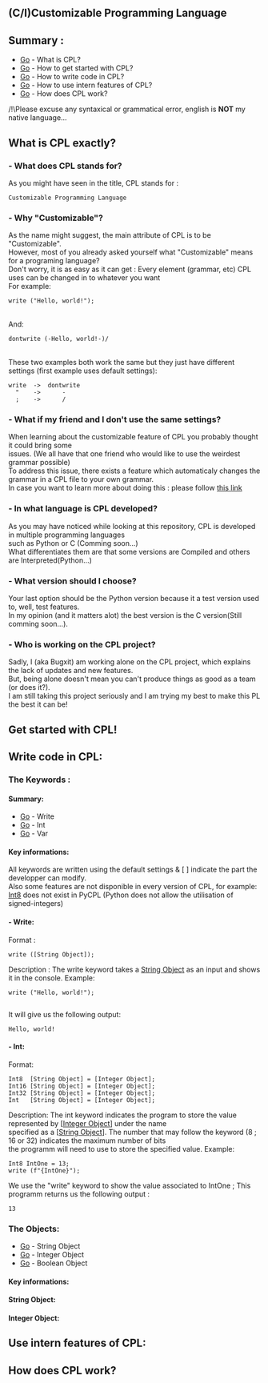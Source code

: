 ## (C/I)Customizable Programming Language
## Summary :
* [Go](#what-is-cpl-exactly) - What is CPL?
* [Go](#get-started-with-cpl) - How to get started with CPL?
* [Go](#write-code-in-cpl) - How to write code in CPL?
* [Go](#use-intern-features-of-cpl) - How to use intern features of CPL?
* [Go](#how-does-cpl-work) - How does CPL work?

/!\Please excuse any syntaxical or grammatical error, english is <b>NOT</b> my native language...
## What is CPL exactly?
### - What does CPL stands for?
  As you might have seen in the title, CPL stands for :
```
Customizable Programming Language
```
### - Why "Customizable"?
  As the name might suggest, the main attribute of CPL is to be "Customizable".
  <br>However, most of you already asked yourself what "Customizable" means for a programing language?
  <br>Don't worry, it is as easy as it can get : Every element (grammar, etc) CPL uses can be changed in to whatever you want
  <br>For example:
  ```
write ("Hello, world!");
  ```
  <br> And:
```
dontwrite (-Hello, world!-)/
```
<br>These two examples both work the same but they just have different settings (first example uses default settings):
```
write  ->  dontwrite
  "    ->      -
  ;    ->      /
```

### - What if my friend and I don't use the same settings?
  When learning about the customizable feature of CPL you probably thought it could bring some 
  <br>issues. (We all have that one friend who would like to use the weirdest grammar possible)
  <br>To address this issue, there exists a feature which automaticaly changes the grammar in a CPL file to your own grammar.
  <br>In case you want to learn more about doing this : please follow [this link](#use-intern-features-of-cpl)

### - In what language is CPL developed?
  As you may have noticed while looking at this repository, CPL is developed in multiple programming languages
  <br>such as Python or C (Comming soon...)
  <br>What differentiates them are that some versions are Compiled and others are Interpreted(Python...)
  
### - What version should I choose?
  Your last option should be the Python version because it a test version used to, well, test features.
  <br>In my opinion (and it matters alot) the best version is the C version(Still comming soon...).
  
### - Who is working on the CPL project?
  Sadly, I (aka Bugxit) am working alone on the CPL project, which explains the lack of updates and new features.
  <br>But, being alone doesn't mean you can't produce things as good as a team (or does it?). 
  <br>I am still taking this project seriously and I am trying my best to make this PL the best it can be!

## Get started with CPL!
## Write code in CPL:
### The Keywords :
#### Summary:
- [Go](#write) - Write
- [Go](#int) - Int
- [Go](#var) - Var

#### Key informations:
All keywords are written using the default settings & [ ] indicate the part the developper can modify.
<br>Also some features are not disponible in every version of CPL, for example:
<br>[Int8](#int) does not exist in PyCPL (Python does not allow the utilisation of signed-integers)
#### - Write:
Format :
```
write ([String Object]);
```
Description :
The write keyword takes a [String Object](#string-object) as an input and shows it in the console.
Example:
```
write ("Hello, world!");
  
```
It will give us the following output:
```console
Hello, world!
```
#### - Int:
Format:
```
Int8  [String Object] = [Integer Object];
Int16 [String Object] = [Integer Object];
Int32 [String Object] = [Integer Object];
Int   [String Object] = [Integer Object];
```
Description:
The int keyword indicates the program to store the value represented by [[Integer Object](#integer-object)] under the name 
<br>specified as a [[String Object](#string-object)]. The number that may follow the keyword (8 ; 16 or 32) indicates the maximum number of bits
<br>the programm will need to use to store the specified value.
Example:
```
Int8 IntOne = 13;
write (f"{IntOne}");
```
We use the "write" keyword to show the value associated to IntOne ; This programm returns us the following output :
```console
13
```
### The Objects:
- [Go](#string-object) - String Object
- [Go](#integer-object) - Integer Object
- [Go](#boolean-object) - Boolean Object
#### Key informations:

#### String Object:

#### Integer Object:

## Use intern features of CPL: 
## How does CPL work?
